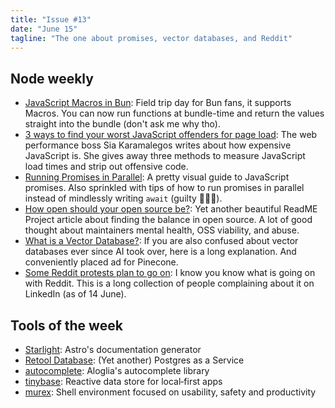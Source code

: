 ```yaml
---
title: "Issue #13"
date: "June 15"
tagline: "The one about promises, vector databases, and Reddit"
---
```


## Node weekly

- [JavaScript Macros in Bun](https://dub.sh/CRG623r): Field trip day for Bun fans, it supports Macros. You can now run functions at bundle-time and return the values straight into the bundle (don't ask me why tho).
- [3 ways to find your worst JavaScript offenders for page load](https://dub.sh/jFAvuog): The web performance boss Sia Karamalegos writes about how expensive JavaScript is. She gives away three methods to measure JavaScript load times and strip out offensive code. 
- [Running Promises in Parallel](https://dub.sh/BRn9AHl): A pretty visual guide to JavaScript promises. Also sprinkled with tips of how to run promises in parallel instead of mindlessly writing `await` (guilty 🙋🏼‍♂️).
- [How open should your open source be?](https://dub.sh/EdA8m9C): Yet another beautiful ReadME Project article about finding the balance in open source. A lot of good thought about maintainers mental health, OSS viability, and abuse.
- [What is a Vector Database?](https://dub.sh/lMMK6cA): If you are also confused about vector databases ever since AI took over, here is a long explanation. And conveniently placed ad for Pinecone.
- [Some Reddit protests plan to go on](https://dub.sh/MkrTkT4): I know you know what is going on with Reddit. This is a long collection of people complaining about it on LinkedIn (as of 14 June).


## Tools of the week

- [Starlight](https://dub.sh/QmT86F9): Astro's documentation generator
- [Retool Database](https://dub.sh/pn65cIo): (Yet another) Postgres as a Service
- [autocomplete](https://dub.sh/WykjOms): Aloglia's autocomplete library
- [tinybase](https://dub.sh/fYi3w72): Reactive data store for local‑first apps
- [murex](https://dub.sh/w31LONj): Shell environment focused on usability, safety and productivity
